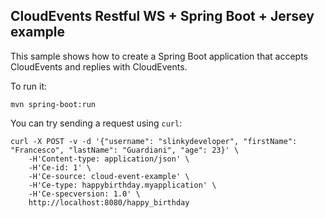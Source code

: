 ## CloudEvents Restful WS + Spring Boot + Jersey example

This sample shows how to create a Spring Boot application that accepts CloudEvents and replies with CloudEvents.

To run it:

```shell
mvn spring-boot:run
```

You can try sending a request using `curl`:

```shell
curl -X POST -v -d '{"username": "slinkydeveloper", "firstName": "Francesco", "lastName": "Guardiani", "age": 23}' \
    -H'Content-type: application/json' \
    -H'Ce-id: 1' \
    -H'Ce-source: cloud-event-example' \
    -H'Ce-type: happybirthday.myapplication' \
    -H'Ce-specversion: 1.0' \
    http://localhost:8080/happy_birthday
```

